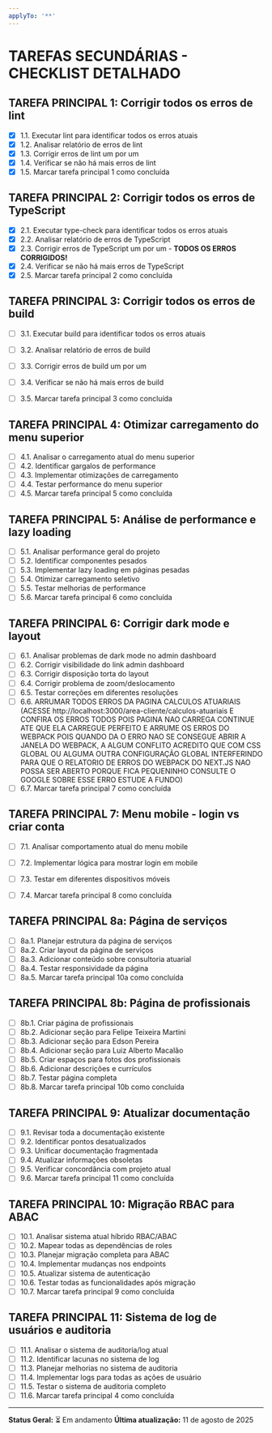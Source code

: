```yaml
---
applyTo: '**'
---
```


# TAREFAS SECUNDÁRIAS - CHECKLIST DETALHADO

## TAREFA PRINCIPAL 1: Corrigir todos os erros de lint
- [x] 1.1. Executar lint para identificar todos os erros atuais
- [x] 1.2. Analisar relatório de erros de lint
- [x] 1.3. Corrigir erros de lint um por um
- [x] 1.4. Verificar se não há mais erros de lint
- [x] 1.5. Marcar tarefa principal 1 como concluída

## TAREFA PRINCIPAL 2: Corrigir todos os erros de TypeScript
- [x] 2.1. Executar type-check para identificar todos os erros atuais
- [x] 2.2. Analisar relatório de erros de TypeScript
- [x] 2.3. Corrigir erros de TypeScript um por um - **TODOS OS ERROS CORRIGIDOS!**
- [x] 2.4. Verificar se não há mais erros de TypeScript
- [x] 2.5. Marcar tarefa principal 2 como concluída

## TAREFA PRINCIPAL 3: Corrigir todos os erros de build
- [ ] 3.1. Executar build para identificar todos os erros atuais
- [ ] 3.2. Analisar relatório de erros de build
- [ ] 3.3. Corrigir erros de build um por um
- [ ] 3.4. Verificar se não há mais erros de build
- [ ] 3.5. Marcar tarefa principal 3 como concluída


## TAREFA PRINCIPAL 4: Otimizar carregamento do menu superior
- [ ] 4.1. Analisar o carregamento atual do menu superior
- [ ] 4.2. Identificar gargalos de performance
- [ ] 4.3. Implementar otimizações de carregamento
- [ ] 4.4. Testar performance do menu superior
- [ ] 4.5. Marcar tarefa principal 5 como concluída

## TAREFA PRINCIPAL 5: Análise de performance e lazy loading
- [ ] 5.1. Analisar performance geral do projeto
- [ ] 5.2. Identificar componentes pesados
- [ ] 5.3. Implementar lazy loading em páginas pesadas
- [ ] 5.4. Otimizar carregamento seletivo
- [ ] 5.5. Testar melhorias de performance
- [ ] 5.6. Marcar tarefa principal 6 como concluída

## TAREFA PRINCIPAL 6: Corrigir dark mode e layout
- [ ] 6.1. Analisar problemas de dark mode no admin dashboard
- [ ] 6.2. Corrigir visibilidade do link admin dashboard
- [ ] 6.3. Corrigir disposição torta do layout
- [ ] 6.4. Corrigir problema de zoom/deslocamento
- [ ] 6.5. Testar correções em diferentes resoluções
- [ ] 6.6. ARRUMAR TODOS ERROS DA PAGINA CALCULOS ATUARIAIS (ACESSE http://localhost:3000/area-cliente/calculos-atuariais E CONFIRA OS ERROS TODOS POIS PAGINA NAO CARREGA CONTINUE ATE QUE ELA CARREGUE PERFEITO E ARRUME OS ERROS DO WEBPACK POIS QUANDO DA O ERRO NAO SE CONSEGUE ABRIR A JANELA DO WEBPACK, A ALGUM CONFLITO ACREDITO QUE COM CSS GLOBAL OU ALGUMA OUTRA CONFIGURAÇÃO GLOBAL INTERFERINDO PARA QUE O RELATORIO DE ERROS DO WEBPACK DO NEXT.JS NAO POSSA SER ABERTO PORQUE FICA PEQUENINHO CONSULTE O GOOGLE SOBRE ESSE ERRO ESTUDE A FUNDO)
- [ ] 6.7. Marcar tarefa principal 7 como concluída

## TAREFA PRINCIPAL 7: Menu mobile - login vs criar conta
- [ ] 7.1. Analisar comportamento atual do menu mobile
- [ ] 7.2. Implementar lógica para mostrar login em mobile
- [ ] 7.3. Testar em diferentes dispositivos móveis
- [ ] 7.4. Marcar tarefa principal 8 como concluída


## TAREFA PRINCIPAL 8a: Página de serviços
- [ ] 8a.1. Planejar estrutura da página de serviços
- [ ] 8a.2. Criar layout da página de serviços
- [ ] 8a.3. Adicionar conteúdo sobre consultoria atuarial
- [ ] 8a.4. Testar responsividade da página
- [ ] 8a.5. Marcar tarefa principal 10a como concluída

## TAREFA PRINCIPAL 8b: Página de profissionais
- [ ] 8b.1. Criar página de profissionais
- [ ] 8b.2. Adicionar seção para Felipe Teixeira Martini
- [ ] 8b.3. Adicionar seção para Edson Pereira
- [ ] 8b.4. Adicionar seção para Luiz Alberto Macalão
- [ ] 8b.5. Criar espaços para fotos dos profissionais
- [ ] 8b.6. Adicionar descrições e currículos
- [ ] 8b.7. Testar página completa
- [ ] 8b.8. Marcar tarefa principal 10b como concluída

## TAREFA PRINCIPAL 9: Atualizar documentação
- [ ] 9.1. Revisar toda a documentação existente
- [ ] 9.2. Identificar pontos desatualizados
- [ ] 9.3. Unificar documentação fragmentada
- [ ] 9.4. Atualizar informações obsoletas
- [ ] 9.5. Verificar concordância com projeto atual
- [ ] 9.6. Marcar tarefa principal 11 como concluída

## TAREFA PRINCIPAL 10: Migração RBAC para ABAC
- [ ] 10.1. Analisar sistema atual híbrido RBAC/ABAC
- [ ] 10.2. Mapear todas as dependências de roles
- [ ] 10.3. Planejar migração completa para ABAC
- [ ] 10.4. Implementar mudanças nos endpoints
- [ ] 10.5. Atualizar sistema de autenticação
- [ ] 10.6. Testar todas as funcionalidades após migração
- [ ] 10.7. Marcar tarefa principal 9 como concluída

## TAREFA PRINCIPAL 11: Sistema de log de usuários e auditoria
- [ ] 11.1. Analisar o sistema de auditoria/log atual
- [ ] 11.2. Identificar lacunas no sistema de log
- [ ] 11.3. Planejar melhorias no sistema de auditoria
- [ ] 11.4. Implementar logs para todas as ações de usuário
- [ ] 11.5. Testar o sistema de auditoria completo
- [ ] 11.6. Marcar tarefa principal 4 como concluída

---
**Status Geral:** ⏳ Em andamento
**Última atualização:** 11 de agosto de 2025
